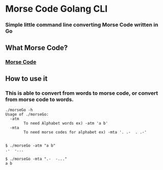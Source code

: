 # Morse Code Golang CLI

### Simple little command line converting Morse Code written in Go

## What Morse Code?

### [Morse Code](https://en.wikipedia.org/wiki/Morse_code)

## How to use it

### This is able to convert from words to morse code, or convert from morse code to words.
```
./morseGo -h
Usage of ./morseGo:
  -atm
        To need Alphabet words ex) -atm 'a b'
  -mta
        To need morse codes for alphabet ex) -mta '. .-  . .-'


$ ./morseGo -atm "a b"
.-  -...

$ ./morseGo -mta ".-  -..."
a b
```
